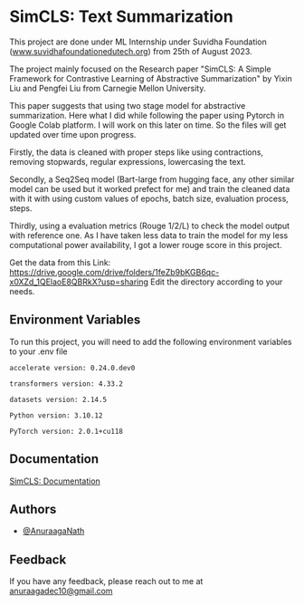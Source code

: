 
# SimCLS: Text Summarization 

This project are done under ML Internship under Suvidha Foundation (www.suvidhafoundationedutech.org) from 25th of August 2023. 

The project mainly focused on the Research paper "SimCLS: A Simple Framework for Contrastive Learning of Abstractive Summarization" by Yixin Liu and Pengfei Liu from Carnegie Mellon University.

This paper suggests that using two stage model for abstractive summarization.
Here what I did while following the paper using Pytorch in Google Colab platform. I will work on this later on time. So the files will get updated over time upon progress.

Firstly, the data is cleaned with proper steps like using contractions, removing stopwards, regular expressions, lowercasing the text. 

Secondly, a Seq2Seq model (Bart-large from hugging face, any other similar model can be used but it worked prefect for me) and train the cleaned data with it with using custom values of epochs, batch size, evaluation process, steps.

Thirdly, using a evaluation metrics (Rouge 1/2/L) to check the model output with reference one. As I have taken less data to train the model for my less computational power availability, I got a lower rouge score in this project.

Get the data from this Link: https://drive.google.com/drive/folders/1feZb9bKGB6qc-x0XZd_1QElaoE8QBRkX?usp=sharing 
Edit the directory according to your needs.


## Environment Variables

To run this project, you will need to add the following environment variables to your .env file

`accelerate version: 0.24.0.dev0`

`transformers version: 4.33.2`

`datasets version: 2.14.5`

`Python version: 3.10.12`

`PyTorch version: 2.0.1+cu118`






## Documentation

[SimCLS: Documentation](https://drive.google.com/file/d/1YYN2rRIyEcISDOWQAwBQ8bSKYtHZIuel/view?usp=sharing)


## Authors

- [@AnuraagaNath](https://www.github.com/AnuraagaNath)


## Feedback

If you have any feedback, please reach out to me at anuraagadec10@gmail.com

